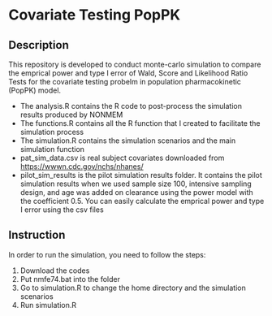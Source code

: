 # Covariate Testing PopPK

## Description 
This repository is developed to conduct monte-carlo simulation to compare the emprical power and type I error of Wald, Score and Likelihood Ratio Tests for the covariate testing probelm in population pharmacokinetic (PopPK) model.

- The analysis.R contains the R code to post-process the simulation results produced by NONMEM
- The functions.R contains all the R function that I created to facilitate the simulation process
- The simulation.R contains the simulation scenarios and the main simulation function
- pat_sim_data.csv is real subject covariates downloaded from https://wwwn.cdc.gov/nchs/nhanes/
- pilot_sim_results is the pilot simulation results folder. It contains the pilot simulation results when we used sample size 100, intensive sampling design, and age was added on clearance using the power model with the coefficient 0.5. You can easily calculate the emprical power and type I error using the csv files


## Instruction
In order to run the simulation, you need to follow the steps:

1. Download the codes
2. Put nmfe74.bat into the folder
3. Go to simulation.R to change the home directory and the simulation scenarios
4. Run simulation.R
 
